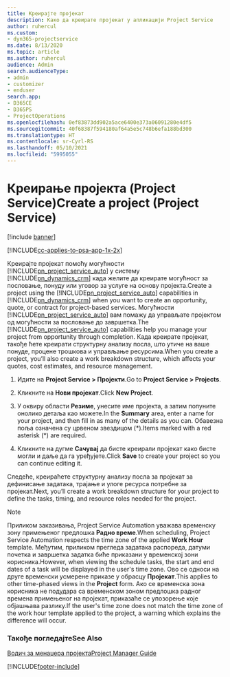 ```yaml
---
title: Креирајте пројекат
description: Како да креирате пројекат у апликацији Project Service
author: ruhercul
ms.custom:
- dyn365-projectservice
ms.date: 8/13/2020
ms.topic: article
ms.author: ruhercul
audience: Admin
search.audienceType:
- admin
- customizer
- enduser
search.app:
- D365CE
- D365PS
- ProjectOperations
ms.openlocfilehash: 0ef83873dd902a5ace6400e373a06091280e4df5
ms.sourcegitcommit: 40f68387f594180af64a5e5c748b6efa188bd300
ms.translationtype: HT
ms.contentlocale: sr-Cyrl-RS
ms.lasthandoff: 05/10/2021
ms.locfileid: "5995055"
---
```

# <a name="create-a-project-project-service"></a><span data-ttu-id="dd0e2-103">Креирање пројекта (Project Service)</span><span class="sxs-lookup"><span data-stu-id="dd0e2-103">Create a project (Project Service)</span></span>

[!include [banner](../includes/psa-now-project-operations.md)]

[!INCLUDE[cc-applies-to-psa-app-1x-2x](../includes/cc-applies-to-psa-app-1x-2x.md)]

<span data-ttu-id="dd0e2-104">Креирајте пројекат помоћу могућности [!INCLUDE[pn_project_service_auto](../includes/pn-project-service-auto.md)] у систему [!INCLUDE[pn_dynamics_crm](../includes/pn-dynamics-crm.md)] када желите да креирате могућност за пословање, понуду или уговор за услуге на основу пројекта.</span><span class="sxs-lookup"><span data-stu-id="dd0e2-104">Create a project using the [!INCLUDE[pn_project_service_auto](../includes/pn-project-service-auto.md)] capabilities in [!INCLUDE[pn_dynamics_crm](../includes/pn-dynamics-crm.md)] when you want to create an opportunity, quote, or contract for project-based services.</span></span> <span data-ttu-id="dd0e2-105">Могућности [!INCLUDE[pn_project_service_auto](../includes/pn-project-service-auto.md)] вам помажу да управљате пројектом од могућности за пословање до завршетка.</span><span class="sxs-lookup"><span data-stu-id="dd0e2-105">The [!INCLUDE[pn_project_service_auto](../includes/pn-project-service-auto.md)] capabilities help you manage your project from opportunity through completion.</span></span> <span data-ttu-id="dd0e2-106">Када креирате пројекат, такође ћете креирати структурну анализу посла, што утиче на ваше понуде, процене трошкова и управљање ресурсима.</span><span class="sxs-lookup"><span data-stu-id="dd0e2-106">When you create a project, you’ll also create a work breakdown structure, which affects your quotes, cost estimates, and resource management.</span></span>  
  
1.  <span data-ttu-id="dd0e2-107">Идите на **Project Service > Пројекти**.</span><span class="sxs-lookup"><span data-stu-id="dd0e2-107">Go to **Project Service > Projects**.</span></span>  
  
2.  <span data-ttu-id="dd0e2-108">Кликните на **Нови пројекат**.</span><span class="sxs-lookup"><span data-stu-id="dd0e2-108">Click **New Project**.</span></span>  
  
3.  <span data-ttu-id="dd0e2-109">У оквиру области **Резиме**, унесите име пројекта, а затим попуните онолико детаља као можете.</span><span class="sxs-lookup"><span data-stu-id="dd0e2-109">In the **Summary** area, enter a name for your project, and then fill in as many of the details as you can.</span></span> <span data-ttu-id="dd0e2-110">Обавезна поља означена су црвеном звездицом (\*).</span><span class="sxs-lookup"><span data-stu-id="dd0e2-110">Items marked with a red asterisk (\*) are required.</span></span>  
  
4.  <span data-ttu-id="dd0e2-111">Кликните на дугме **Сачувај** да бисте креирали пројекат како бисте могли и даље да га уређујете.</span><span class="sxs-lookup"><span data-stu-id="dd0e2-111">Click **Save** to create your project so you can continue editing it.</span></span>  
  
<span data-ttu-id="dd0e2-112">Следеће, креираћете структурну анализу посла за пројекат за дефинисање задатака, трајање и улоге ресурса потребне за пројекат.</span><span class="sxs-lookup"><span data-stu-id="dd0e2-112">Next, you’ll create a work breakdown structure for your project to define the tasks, timing, and resource roles needed for the project.</span></span>  

> [!NOTE]
> <span data-ttu-id="dd0e2-113">Приликом заказивања, Project Service Automation уважава временску зону примењеног предлошка **Радно време**.</span><span class="sxs-lookup"><span data-stu-id="dd0e2-113">When scheduling, Project Service Automation respects the time zone of the applied **Work Hour** template.</span></span> <span data-ttu-id="dd0e2-114">Међутим, приликом прегледа задатака распореда, датуми почетка и завршетка задатка биће приказани у временској зони корисника.</span><span class="sxs-lookup"><span data-stu-id="dd0e2-114">However, when viewing the schedule tasks, the start and end dates of a task will be displayed in the user's time zone.</span></span> <span data-ttu-id="dd0e2-115">Ово се односи на друге временски усмерене приказе у обрасцу **Пројекат**.</span><span class="sxs-lookup"><span data-stu-id="dd0e2-115">This applies to other time-phased views in the **Project** form.</span></span> <span data-ttu-id="dd0e2-116">Ако се временска зона корисника не подудара са временском зоном предлошка радног времена примењеног на пројекат, приказаће се упозорење које објашњава разлику.</span><span class="sxs-lookup"><span data-stu-id="dd0e2-116">If the user's time zone does not match the time zone of the work hour template applied to the project, a warning which explains the difference will occur.</span></span> 
  
### <a name="see-also"></a><span data-ttu-id="dd0e2-117">Такође погледајте</span><span class="sxs-lookup"><span data-stu-id="dd0e2-117">See Also</span></span>  
 [<span data-ttu-id="dd0e2-118">Водич за менаџера пројекта</span><span class="sxs-lookup"><span data-stu-id="dd0e2-118">Project Manager Guide</span></span>](../psa/project-manager-guide.md)


[!INCLUDE[footer-include](../includes/footer-banner.md)]